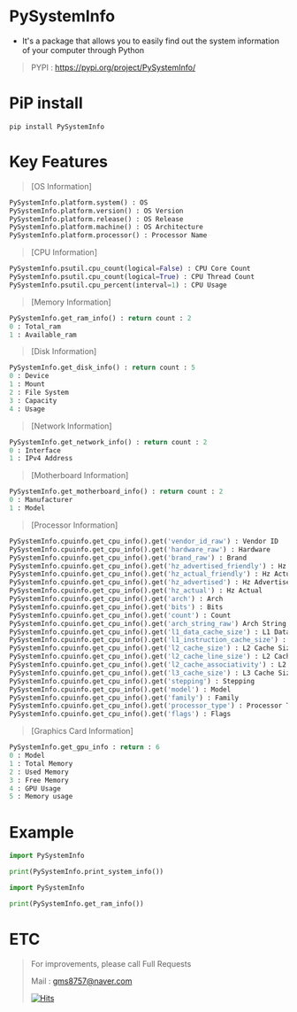 # PySystemInfo
- It's a package that allows you to easily find out the system information of your computer through Python
> PYPI : https://pypi.org/project/PySystemInfo/
# PiP install
```
pip install PySystemInfo
```
# Key Features
> [OS Information]
```python
PySystemInfo.platform.system() : OS
PySystemInfo.platform.version() : OS Version
PySystemInfo.platform.release() : OS Release
PySystemInfo.platform.machine() : OS Architecture
PySystemInfo.platform.processor() : Processor Name
```
> [CPU Information]
```python
PySystemInfo.psutil.cpu_count(logical=False) : CPU Core Count
PySystemInfo.psutil.cpu_count(logical=True) : CPU Thread Count
PySystemInfo.psutil.cpu_percent(interval=1) : CPU Usage
```
> [Memory Information]
```python
PySystemInfo.get_ram_info() : return count : 2
0 : Total_ram
1 : Available_ram
```
> [Disk Information]
```python
PySystemInfo.get_disk_info() : return count : 5
0 : Device
1 : Mount
2 : File System
3 : Capacity
4 : Usage
```
> [Network Information]
```python
PySystemInfo.get_network_info() : return count : 2
0 : Interface
1 : IPv4 Address
```
> [Motherboard Information]
```python
PySystemInfo.get_motherboard_info() : return count : 2
0 : Manufacturer
1 : Model
```
> [Processor Information]
```python
PySystemInfo.cpuinfo.get_cpu_info().get('vendor_id_raw') : Vendor ID
PySystemInfo.cpuinfo.get_cpu_info().get('hardware_raw') : Hardware
PySystemInfo.cpuinfo.get_cpu_info().get('brand_raw') : Brand
PySystemInfo.cpuinfo.get_cpu_info().get('hz_advertised_friendly') : Hz Advertised Friendly
PySystemInfo.cpuinfo.get_cpu_info().get('hz_actual_friendly') : Hz Actual Friendly
PySystemInfo.cpuinfo.get_cpu_info().get('hz_advertised') : Hz Advertised
PySystemInfo.cpuinfo.get_cpu_info().get('hz_actual') : Hz Actual
PySystemInfo.cpuinfo.get_cpu_info().get('arch') : Arch
PySystemInfo.cpuinfo.get_cpu_info().get('bits') : Bits
PySystemInfo.cpuinfo.get_cpu_info().get('count') : Count
PySystemInfo.cpuinfo.get_cpu_info().get('arch_string_raw') Arch String Raw
PySystemInfo.cpuinfo.get_cpu_info().get('l1_data_cache_size') : L1 Data Cache Size
PySystemInfo.cpuinfo.get_cpu_info().get('l1_instruction_cache_size') : L1 Instruction Cache Size
PySystemInfo.cpuinfo.get_cpu_info().get('l2_cache_size') : L2 Cache Size
PySystemInfo.cpuinfo.get_cpu_info().get('l2_cache_line_size') : L2 Cache Line Size
PySystemInfo.cpuinfo.get_cpu_info().get('l2_cache_associativity') : L2 Cache Associativity
PySystemInfo.cpuinfo.get_cpu_info().get('l3_cache_size') : L3 Cache Size
PySystemInfo.cpuinfo.get_cpu_info().get('stepping') : Stepping
PySystemInfo.cpuinfo.get_cpu_info().get('model') : Model
PySystemInfo.cpuinfo.get_cpu_info().get('family') : Family
PySystemInfo.cpuinfo.get_cpu_info().get('processor_type') : Processor Type
PySystemInfo.cpuinfo.get_cpu_info().get('flags') : Flags
```
> [Graphics Card Information]
```python
PySystemInfo.get_gpu_info : return : 6
0 : Model
1 : Total Memory
2 : Used Memory
3 : Free Memory
4 : GPU Usage
5 : Memory usage
```

# Example
```python
import PySystemInfo

print(PySystemInfo.print_system_info())
```
```python
import PySystemInfo

print(PySystemInfo.get_ram_info())
```
# ETC
> For improvements, please call Full Requests
> 
> Mail : gms8757@naver.com
> 
> [![Hits](https://hits.seeyoufarm.com/api/count/incr/badge.svg?url=https%3A%2F%2Fgithub.com%2FGaeduck-0908%2FPySystemInfo&count_bg=%23000000&title_bg=%23000000&icon=&icon_color=%23FFFFFF&title=View&edge_flat=false)](https://hits.seeyoufarm.com)
